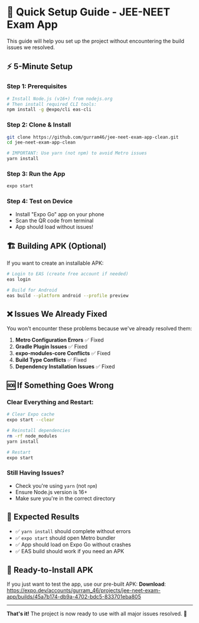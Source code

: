# 🚀 Quick Setup Guide - JEE-NEET Exam App

This guide will help you set up the project without encountering the build issues we resolved.

## ⚡ 5-Minute Setup

### Step 1: Prerequisites
```bash
# Install Node.js (v16+) from nodejs.org
# Then install required CLI tools:
npm install -g @expo/cli eas-cli
```

### Step 2: Clone & Install
```bash
git clone https://github.com/gurram46/jee-neet-exam-app-clean.git
cd jee-neet-exam-app-clean

# IMPORTANT: Use yarn (not npm) to avoid Metro issues
yarn install
```

### Step 3: Run the App
```bash
expo start
```

### Step 4: Test on Device
- Install "Expo Go" app on your phone
- Scan the QR code from terminal
- App should load without issues!

## 🏗️ Building APK (Optional)

If you want to create an installable APK:

```bash
# Login to EAS (create free account if needed)
eas login

# Build for Android
eas build --platform android --profile preview
```

## ❌ Issues We Already Fixed

You won't encounter these problems because we've already resolved them:

1. **Metro Configuration Errors** ✅ Fixed
2. **Gradle Plugin Issues** ✅ Fixed  
3. **expo-modules-core Conflicts** ✅ Fixed
4. **Build Type Conflicts** ✅ Fixed
5. **Dependency Installation Issues** ✅ Fixed

## 🆘 If Something Goes Wrong

### Clear Everything and Restart:
```bash
# Clear Expo cache
expo start --clear

# Reinstall dependencies
rm -rf node_modules
yarn install

# Restart
expo start
```

### Still Having Issues?
- Check you're using `yarn` (not `npm`)
- Ensure Node.js version is 16+
- Make sure you're in the correct directory

## 🎯 Expected Results

- ✅ `yarn install` should complete without errors
- ✅ `expo start` should open Metro bundler
- ✅ App should load on Expo Go without crashes
- ✅ EAS build should work if you need an APK

## 📱 Ready-to-Install APK

If you just want to test the app, use our pre-built APK:
**Download**: https://expo.dev/accounts/gurram_46/projects/jee-neet-exam-app/builds/45a7b174-db9a-4702-bdc5-833701eba805

---

**That's it!** The project is now ready to use with all major issues resolved. 🎉